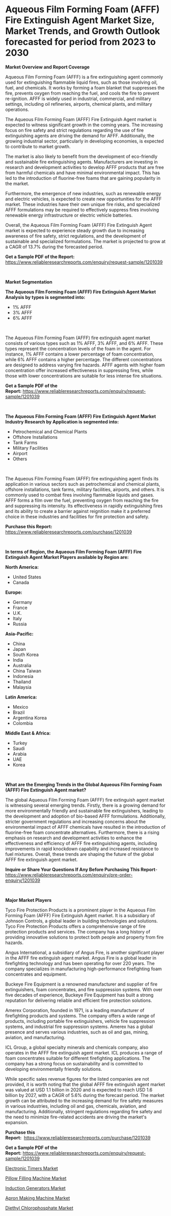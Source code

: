 <p><h1>Aqueous Film Forming Foam (AFFF) Fire Extinguish Agent Market Size, Market Trends, and Growth Outlook forecasted for period from 2023 to 2030</h1></p><p><strong>Market Overview and Report Coverage</strong></p>
<p><p>Aqueous Film Forming Foam (AFFF) is a fire extinguishing agent commonly used for extinguishing flammable liquid fires, such as those involving oil, fuel, and chemicals. It works by forming a foam blanket that suppresses the fire, prevents oxygen from reaching the fuel, and cools the fire to prevent re-ignition. AFFF is widely used in industrial, commercial, and military settings, including oil refineries, airports, chemical plants, and military operations.</p><p>The Aqueous Film Forming Foam (AFFF) Fire Extinguish Agent market is expected to witness significant growth in the coming years. The increasing focus on fire safety and strict regulations regarding the use of fire extinguishing agents are driving the demand for AFFF. Additionally, the growing industrial sector, particularly in developing economies, is expected to contribute to market growth.</p><p>The market is also likely to benefit from the development of eco-friendly and sustainable fire extinguishing agents. Manufacturers are investing in research and development activities to develop AFFF products that are free from harmful chemicals and have minimal environmental impact. This has led to the introduction of fluorine-free foams that are gaining popularity in the market.</p><p>Furthermore, the emergence of new industries, such as renewable energy and electric vehicles, is expected to create new opportunities for the AFFF market. These industries have their own unique fire risks, and specialized AFFF formulations may be required to effectively suppress fires involving renewable energy infrastructure or electric vehicle batteries.</p><p>Overall, the Aqueous Film Forming Foam (AFFF) Fire Extinguish Agent market is expected to experience steady growth due to increasing awareness of fire safety, strict regulations, and the development of sustainable and specialized formulations. The market is projected to grow at a CAGR of 13.7% during the forecasted period.</p></p>
<p><strong>Get a Sample PDF of the Report:</strong> <a href="https://www.reliableresearchreports.com/enquiry/request-sample/1201039">https://www.reliableresearchreports.com/enquiry/request-sample/1201039</a></p>
<p>&nbsp;</p>
<p><strong>Market Segmentation</strong></p>
<p><strong>The Aqueous Film Forming Foam (AFFF) Fire Extinguish Agent Market Analysis by types is segmented into:</strong></p>
<p><ul><li>1% AFFF</li><li>3% AFFF</li><li>6% AFFF</li></ul></p>
<p>&nbsp;</p>
<p><p>The Aqueous Film Forming Foam (AFFF) fire extinguish agent market consists of various types such as 1% AFFF, 3% AFFF, and 6% AFFF. These types represent the concentration levels of the foam in the agent. For instance, 1% AFFF contains a lower percentage of foam concentration, while 6% AFFF contains a higher percentage. The different concentrations are designed to address varying fire hazards. AFFF agents with higher foam concentration offer increased effectiveness in suppressing fires, while those with lower concentrations are suitable for less intense fire situations.</p></p>
<p><strong>Get a Sample PDF of the Report:</strong>&nbsp;<a href="https://www.reliableresearchreports.com/enquiry/request-sample/1201039">https://www.reliableresearchreports.com/enquiry/request-sample/1201039</a></p>
<p>&nbsp;</p>
<p><strong>The Aqueous Film Forming Foam (AFFF) Fire Extinguish Agent Market Industry Research by Application is segmented into:</strong></p>
<p><ul><li>Petrochemical and Chemical Plants</li><li>Offshore Installations</li><li>Tank Farms</li><li>Military Facilities</li><li>Airport</li><li>Others</li></ul></p>
<p>&nbsp;</p>
<p><p>The Aqueous Film Forming Foam (AFFF) fire extinguishing agent finds its application in various sectors such as petrochemical and chemical plants, offshore installations, tank farms, military facilities, airports, and others. It is commonly used to combat fires involving flammable liquids and gases. AFFF forms a film over the fuel, preventing oxygen from reaching the fire and suppressing its intensity. Its effectiveness in rapidly extinguishing fires and its ability to create a barrier against reignition make it a preferred choice in these industries and facilities for fire protection and safety.</p></p>
<p><strong>Purchase this Report:</strong>&nbsp; <a href="https://www.reliableresearchreports.com/purchase/1201039">https://www.reliableresearchreports.com/purchase/1201039</a></p>
<p>&nbsp;</p>
<p><strong>In terms of Region, the Aqueous Film Forming Foam (AFFF) Fire Extinguish Agent Market Players available by Region are:</strong></p>
<p>
    <p> <strong> North America: </strong>
        <ul>
            <li>United States</li>
            <li>Canada</li>
        </ul>
        </p> 
    <p> <strong> Europe: </strong>
        <ul>
            <li>Germany</li>
            <li>France</li>
            <li>U.K.</li>
            <li>Italy</li>
            <li>Russia</li>
        </ul>
        </p> 
    <p> <strong> Asia-Pacific: </strong>
        <ul>
            <li>China</li>
            <li>Japan</li>
            <li>South Korea</li>
            <li>India</li>
            <li>Australia</li>
            <li>China Taiwan</li>
            <li>Indonesia</li>
            <li>Thailand</li>
            <li>Malaysia</li>
        </ul>
        </p> 
    <p> <strong> Latin America: </strong>
        <ul>
            <li>Mexico</li>
            <li>Brazil</li>
            <li>Argentina Korea</li>
            <li>Colombia</li>
        </ul>
        </p> 
    <p> <strong> Middle East & Africa: </strong>
        <ul>
            <li>Turkey</li>
            <li>Saudi</li>
            <li>Arabia</li>
            <li>UAE</li>
            <li>Korea</li>
        </ul>
    </p>
    </p>
<p>&nbsp;</p>
<p><strong>What are the Emerging Trends in the Global Aqueous Film Forming Foam (AFFF) Fire Extinguish Agent market?</strong></p>
<p><p>The global Aqueous Film Forming Foam (AFFF) fire extinguish agent market is witnessing several emerging trends. Firstly, there is a growing demand for more environmentally friendly and sustainable fire extinguishers, leading to the development and adoption of bio-based AFFF formulations. Additionally, stricter government regulations and increasing concerns about the environmental impact of AFFF chemicals have resulted in the introduction of fluorine-free foam concentrate alternatives. Furthermore, there is a rising emphasis on research and development activities to enhance the effectiveness and efficiency of AFFF fire extinguishing agents, including improvements in rapid knockdown capability and increased resistance to fuel mixtures. Overall, these trends are shaping the future of the global AFFF fire extinguish agent market.</p></p>
<p><strong>Inquire or Share Your Questions If Any Before Purchasing This Report</strong>- <a href="https://www.reliableresearchreports.com/enquiry/pre-order-enquiry/1201039">https://www.reliableresearchreports.com/enquiry/pre-order-enquiry/1201039</a></p>
<p>&nbsp;</p>
<p><strong>Major Market Players</strong></p>
<p><p>Tyco Fire Protection Products is a prominent player in the Aqueous Film Forming Foam (AFFF) Fire Extinguish Agent market. It is a subsidiary of Johnson Controls, a global leader in building technologies and solutions. Tyco Fire Protection Products offers a comprehensive range of fire protection products and services. The company has a long history of providing innovative solutions to protect both people and property from fire hazards.</p><p>Angus International, a subsidiary of Angus Fire, is another significant player in the AFFF fire extinguish agent market. Angus Fire is a global leader in firefighting technology and has been operating for over 220 years. The company specializes in manufacturing high-performance firefighting foam concentrates and equipment.</p><p>Buckeye Fire Equipment is a renowned manufacturer and supplier of fire extinguishers, foam concentrates, and fire suppression systems. With over five decades of experience, Buckeye Fire Equipment has built a strong reputation for delivering reliable and efficient fire protection solutions.</p><p>Amerex Corporation, founded in 1971, is a leading manufacturer of firefighting products and systems. The company offers a wide range of products, including portable fire extinguishers, vehicle fire suppression systems, and industrial fire suppression systems. Amerex has a global presence and serves various industries, such as oil and gas, mining, aviation, and manufacturing.</p><p>ICL Group, a global specialty minerals and chemicals company, also operates in the AFFF fire extinguish agent market. ICL produces a range of foam concentrates suitable for different firefighting applications. The company has a strong focus on sustainability and is committed to developing environmentally friendly solutions.</p><p>While specific sales revenue figures for the listed companies are not provided, it is worth noting that the global AFFF fire extinguish agent market was valued at USD 1.1 billion in 2020 and is expected to reach USD 1.6 billion by 2027, with a CAGR of 5.6% during the forecast period. The market growth can be attributed to the increasing demand for fire safety measures in various industries, including oil and gas, chemicals, aviation, and manufacturing. Additionally, stringent regulations regarding fire safety and the need to minimize fire-related accidents are driving the market's expansion.</p></p>
<p><strong>Purchase this Report:</strong>&nbsp;&nbsp;<a href="https://www.reliableresearchreports.com/purchase/1201039">https://www.reliableresearchreports.com/purchase/1201039</a></p>
<p></p>
<p><strong>Get a Sample PDF of the Report:</strong>&nbsp;<a href="https://www.reliableresearchreports.com/enquiry/request-sample/1201039">https://www.reliableresearchreports.com/enquiry/request-sample/1201039</a></p>
<p><p><a href="https://www.linkedin.com/pulse/electronic-timers-market-size-2023-2030-global-industrial-met7e/">Electronic Timers Market</a></p><p><a href="https://medium.com/@christopherbennett19/pillow-filling-machine-market-size-growth-forecast-2023-2030-74fdaf469b32">Pillow Filling Machine Market</a></p><p><a href="https://www.linkedin.com/pulse/decoding-induction-generators-market-deep-dive-latest-trends-8eeee/">Induction Generators Market</a></p><p><a href="https://medium.com/@scottford2001/apron-making-machine-market-size-growth-forecast-2023-2030-e544336ff8ff">Apron Making Machine Market</a></p><p><a href="https://www.linkedin.com/pulse/diethyl-chlorophosphate-market-share-amp-new-trends-analysis-6uylc/">Diethyl Chlorophosphate Market</a></p></p>